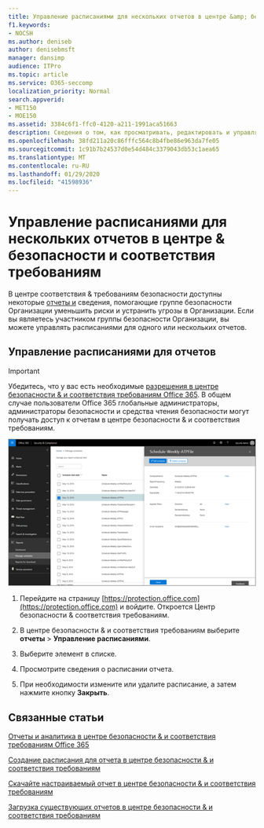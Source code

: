 ```yaml
---
title: Управление расписаниями для нескольких отчетов в центре &amp; безопасности и соответствия требованиям
f1.keywords:
- NOCSH
ms.author: deniseb
author: denisebmsft
manager: dansimp
audience: ITPro
ms.topic: article
ms.service: O365-seccomp
localization_priority: Normal
search.appverid:
- MET150
- MOE150
ms.assetid: 3384c6f1-ffc0-4120-a211-1991aca51663
description: Сведения о том, как просматривать, редактировать и управлять расписаниями для отчетов в &amp; центре безопасности и соответствия требованиям.
ms.openlocfilehash: 38fd211a20c86fffc564c8b4fbe86e963da7fe05
ms.sourcegitcommit: 1c91b7b24537d0e54d484c3379043db53c1aea65
ms.translationtype: MT
ms.contentlocale: ru-RU
ms.lasthandoff: 01/29/2020
ms.locfileid: "41598936"
---
```

# <a name="manage-schedules-for-multiple-reports-in-the-security-amp-compliance-center"></a>Управление расписаниями для нескольких отчетов в центре &amp; безопасности и соответствия требованиям

В центре соответствия &amp; требованиям безопасности доступны некоторые [отчеты и](reports-and-insights-in-security-and-compliance.md) сведения, помогающие группе безопасности Организации уменьшить риски и устранить угрозы в Организации. Если вы являетесь участником группы безопасности Организации, вы можете управлять расписаниями для одного или нескольких отчетов. 
  
## <a name="manage-schedules-for-reports"></a>Управление расписаниями для отчетов

> [!IMPORTANT]
> Убедитесь, что у вас есть необходимые [разрешения в центре безопасности &amp; и соответствия требованиям Office 365](permissions-in-the-security-and-compliance-center.md). В общем случае пользователи Office 365 глобальные администраторы, администраторы безопасности и средства чтения безопасности могут получать доступ к отчетам в центре безопасности &amp; и соответствия требованиям. 
  
![В центре безопасности &amp; и соответствия требованиям выберите отчеты \> Управление расписаниями](../media/efa5e2f9-bf73-4f85-acea-f1ca7e2bca5e.png)

1. Перейдите на страницу [https://protection.office.com](https://protection.office.com) и войдите. Откроется Центр безопасности & соответствия требованиям.

2. В центре безопасности &amp; и соответствия требованиям выберите **отчеты** \> **Управление расписаниями**.
    
3. Выберите элемент в списке.
    
4. Просмотрите сведения о расписании отчета.
    
5. При необходимости измените или удалите расписание, а затем нажмите кнопку **Закрыть**.
    
## <a name="related-topics"></a>Связанные статьи

[Отчеты и аналитика в центре безопасности &amp; и соответствия требованиям Office 365](reports-and-insights-in-security-and-compliance.md)
  
[Создание расписания для отчета в центре безопасности &amp; и соответствия требованиям](create-a-schedule-for-a-report.md)
  
[Скачайте настраиваемый отчет в центре безопасности &amp; и соответствия требованиям](set-up-and-download-a-custom-report.md)
  
[Загрузка существующих отчетов в центре безопасности &amp; и соответствия требованиям](download-existing-reports.md)
  

